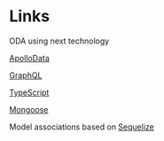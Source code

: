 # Links

ODA using next technology

[ApolloData](http://dev.apollodata.com/tools/graphql-server/)

[GraphQL](http://graphql.org/learn/)

[TypeScript](https://www.typescriptlang.org/docs/tutorial.html)

[Mongoose](http://mongoosejs.com/docs/guide.html)

Model associations based on [Sequelize](http://docs.sequelizejs.com/en/v3/docs/associations/)